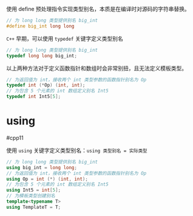 使用 define 预处理指令实现类型别名，本质是在编译时对源码的字符串替换。

```c++
// 为 long long 类型提供别名 big_int
#define big_int long long
```

`C++` 早期，可以使用 `typedef` 关键字定义类型别名

```c++
// 为 long long 类型提供别名 big_int
typedef long long big_int;
```

以上两种方法对于定义函数指针和数组时会非常别扭，且无法定义模板类型。

```c++
// 为返回值为 int，接收两个 int 类型参数的函数指针别名为 Op
typedef int (*Op) (int, int);
// 为包含 5 个元素的 int 数组定义别名 Int5
typedef int Int5[5];
```
# using
#cpp11 

使用 `using` 关键字定义类型别名：`using 类型别名 = 实际类型`

```c++
// 为 long long 类型提供别名 big_int
using big_int = long long;
// 为返回值为 int，接收两个 int 类型参数的函数指针别名为 Op
using Op = int (*) (int, int);
// 为包含 5 个元素的 int 数组定义别名 Int5
using Int5 = int[5];
// 为模板类型创建别名
template<typename T>
using TemplateT = T;
```

‍
